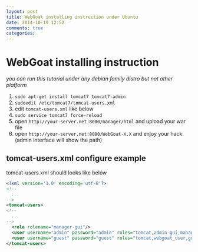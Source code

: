 ```yaml
---
layout: post
title: WebGoat installing instruction under Ubuntu
date: 2014-10-19 12:52
comments: true
categories: 
---
```

# WebGoat installing instruction

_you can run this tutorial under any debian family distro but not other platform_

1. `sudo apt-get install tomcat7 tomcat7-admin`
2. `sudoedit /etc/tomcat7/tomcat-users.xml`
3. edit `tomcat-users.xml` like below
4. `sudo service tomcat7 force-reload`
5. open `http://your-server.net:8080/manager/html` and upload your war file
6. open `http://your-server.net:8080/WebGoat-X.X` and enjoy your hack. 
   (admin interface will show the path)

## tomcat-users.xml configure example

tomcat-users.xml should looks like below

``` xml
<?xml version='1.0' encoding='utf-8'?>
<!--
  ...
-->
<tomcat-users>
<!--
  ...
-->
  <role rolename="manager-gui"/>
  <user username="admin" password="admin" roles="tomcat,admin-gui,manager-gui,webgoat_user,webgoat_admin"/>
  <user username="guest" password="guest" roles="tomcat,webgoat_user,guest"/>
</tomcat-users>
```
